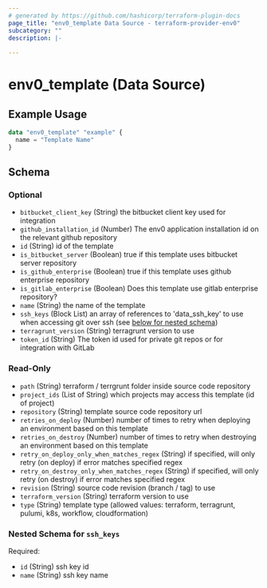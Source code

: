 ```yaml
---
# generated by https://github.com/hashicorp/terraform-plugin-docs
page_title: "env0_template Data Source - terraform-provider-env0"
subcategory: ""
description: |-
  
---
```


# env0_template (Data Source)



## Example Usage

```terraform
data "env0_template" "example" {
  name = "Template Name"
}
```

<!-- schema generated by tfplugindocs -->
## Schema

### Optional

- `bitbucket_client_key` (String) the bitbucket client key used for integration
- `github_installation_id` (Number) The env0 application installation id on the relevant github repository
- `id` (String) id of the template
- `is_bitbucket_server` (Boolean) true if this template uses bitbucket server repository
- `is_github_enterprise` (Boolean) true if this template uses github enterprise repository
- `is_gitlab_enterprise` (Boolean) Does this template use gitlab enterprise repository?
- `name` (String) the name of the template
- `ssh_keys` (Block List) an array of references to 'data_ssh_key' to use when accessing git over ssh (see [below for nested schema](#nestedblock--ssh_keys))
- `terragrunt_version` (String) terragrunt version to use
- `token_id` (String) The token id used for private git repos or for integration with GitLab

### Read-Only

- `path` (String) terraform / terrgrunt folder inside source code repository
- `project_ids` (List of String) which projects may access this template (id of project)
- `repository` (String) template source code repository url
- `retries_on_deploy` (Number) number of times to retry when deploying an environment based on this template
- `retries_on_destroy` (Number) number of times to retry when destroying an environment based on this template
- `retry_on_deploy_only_when_matches_regex` (String) if specified, will only retry (on deploy) if error matches specified regex
- `retry_on_destroy_only_when_matches_regex` (String) if specified, will only retry (on destroy) if error matches specified regex
- `revision` (String) source code revision (branch / tag) to use
- `terraform_version` (String) terraform version to use
- `type` (String) template type (allowed values: terraform, terragrunt, pulumi, k8s, workflow, cloudformation)

<a id="nestedblock--ssh_keys"></a>
### Nested Schema for `ssh_keys`

Required:

- `id` (String) ssh key id
- `name` (String) ssh key name


